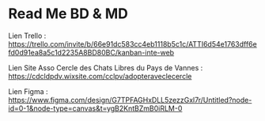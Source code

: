 # Read Me BD & MD

Lien Trello : https://trello.com/invite/b/66e91dc583cc4eb1118b5c1c/ATTI6d54e1763dff6efd0d91ea8a5c1d2235A8BD80BC/kanban-inte-web

Lien Site Asso Cercle des Chats Libres du Pays de Vannes : https://cdcldpdv.wixsite.com/cclpv/adopteraveclecercle

Lien Figma : https://www.figma.com/design/G7TPFAGHxDLL5zezzGxl7r/Untitled?node-id=0-1&node-type=canvas&t=ygB2KntBZmB0iRLM-0
